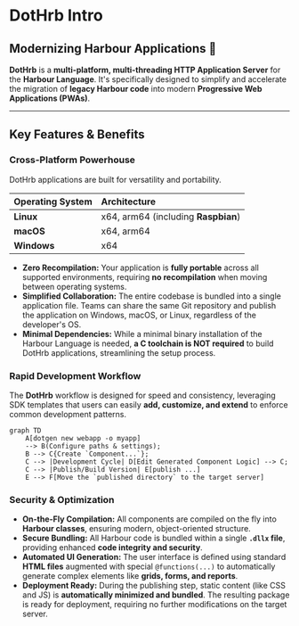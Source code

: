 # DotHrb Intro

##  Modernizing Harbour Applications 🚀

**DotHrb** is a **multi-platform, multi-threading HTTP Application Server** for the **Harbour Language**. It's specifically designed to simplify and accelerate the migration of **legacy Harbour code** into modern **Progressive Web Applications (PWAs)**.

-----

## Key Features & Benefits

### Cross-Platform Powerhouse

DotHrb applications are built for versatility and portability.

| Operating System | Architecture |
| :--- | :--- |
| **Linux** | x64, arm64 (including **Raspbian**) |
| **macOS** | x64, arm64 |
| **Windows** | x64 |

  * **Zero Recompilation:** Your application is **fully portable** across all supported environments, requiring **no recompilation** when moving between operating systems.
  * **Simplified Collaboration:** The entire codebase is bundled into a single application file. Teams can share the same Git repository and publish the application on Windows, macOS, or Linux, regardless of the developer's OS.
  * **Minimal Dependencies:** While a minimal binary installation of the Harbour Language is needed, **a C toolchain is NOT required** to build DotHrb applications, streamlining the setup process.

### Rapid Development Workflow

The **DotHrb** workflow is designed for speed and consistency, leveraging SDK templates that users can easily **add, customize, and extend** to enforce common development patterns.

```mermaid
graph TD
    A[dotgen new webapp -o myapp]
    --> B(Configure paths & settings);
    B --> C{Create `Component...`};
    C --> |Development Cycle| D[Edit Generated Component Logic] --> C;
    C --> |Publish/Build Version| E[publish ...]
    E --> F[Move the `published directory` to the target server]
```

### Security & Optimization

  * **On-the-Fly Compilation:** All components are compiled on the fly into **Harbour classes**, ensuring modern, object-oriented structure.
  * **Secure Bundling:** All Harbour code is bundled within a single **`.dllx` file**, providing enhanced **code integrity and security**.
  * **Automated UI Generation:** The user interface is defined using standard **HTML files** augmented with special `@functions(...)` to automatically generate complex elements like **grids, forms, and reports**.
  * **Deployment Ready:** During the publishing step, static content (like CSS and JS) is **automatically minimized and bundled**. The resulting package is ready for deployment, requiring no further modifications on the target server.
